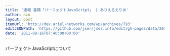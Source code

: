 ```yaml
---
title: '速報 書籍「パーフェクトJavaScript」 | ありえるえりあ'
author: azu
layout: post
itemUrl: 'http://dev.ariel-networks.com/wp/archives/793'
editJSONPath: 'https://github.com/jser/jser.info/edit/gh-pages/data/2011/08/index.json'
date: '2011-08-16T07:40:00+00:00'
---
```

パーフェクトJavaScriptについて
